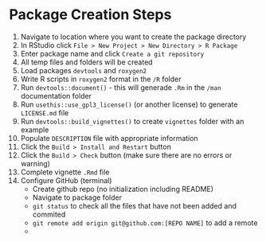 # Package Creation Steps
1. Navigate to location where you want to create the package directory
2. In RStudio click `File > New Project > New Directory > R Package`
3. Enter package name and click `Create a git repository`
4. All temp files and folders will be created
5. Load packages `devtools` and `roxygen2`
6. Write R scripts in `roxygen2` format in the `/R` folder
7. Run `devtools::document()` - this will generade `.Rm` in the `/man` documentation folder
8. Run `usethis::use_gpl3_license()` (or another license) to generate `LICENSE.md` file
9. Run `devtools::build_vignettes()` to create `vignettes` folder with an example
10. Populate `DESCRIPTION` file with appropriate information
11. Click the `Build > Install and Restart` button
12. Click the `Build > Check` button (make sure there are no errors or warning)
13. Complete vignette `.Rmd` file
14. Configure GitHub (terminal)
    * Create github repo (no initialization including README)
    * Navigate to package folder
    * `git status` to check all the files that have not been added and commited
    * `git remote add origin git@github.com:[REPO NAME]` to add a remote
    * 

